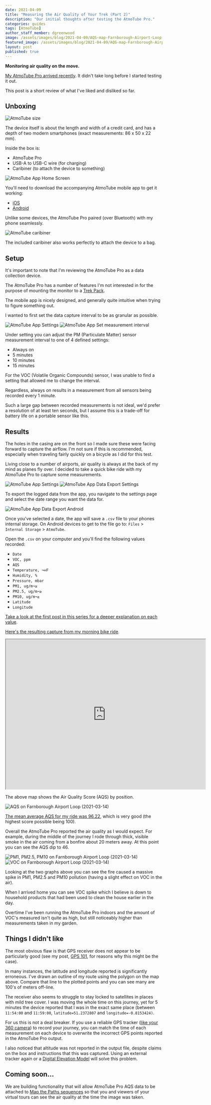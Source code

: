 ```yaml
---
date: 2021-04-09
title: "Measuring the Air Quality of Your Trek (Part 2)"
description: "Our initial thoughts after testing the AtmoTube Pro."
categories: guides
tags: [AtmoTube]
author_staff_member: dgreenwood
image: /assets/images/blog/2021-04-09/AQS-map-Farnborough-Airport-Loop-2021-03-14-meta.jpg
featured_image: /assets/images/blog/2021-04-09/AQS-map-Farnborough-Airport-Loop-2021-03-14-sm.jpg
layout: post
published: true
---
```


**Monitoring air quality on the move.**

[My AtmoTube Pro arrived recently](/blog/2021/measuring-air-quality-portable-part-1). It didn't take long before I started testing it out.

This post is a short review of what I've liked and disliked so far.

## Unboxing

<img class="img-fluid" src="/assets/images/blog/2021-04-09/atmotube-size.jpg" alt="AtmoTube size" title="AtmoTube size" />

The device itself is about the length and width of a credit card, and has a depth of two modern smartphones (exact measurements: 86 x 50 x 22 mm).

Inside the box is:

* AtmoTube Pro
* USB-A to USB-C wire (for charging)
* Caribiner (to attach the device to something)

<img class="img-fluid" src="/assets/images/blog/2021-04-09/atmotube-app-home-screen.png" alt="AtmoTube App Home Screen" title="AtmoTube App Home Screen" />

You'll need to download the accompanying AtmoTube mobile app to get it working:

* [iOS](https://itunes.apple.com/us/app/atmotube/id1080310110?ls=1&mt=8)
* [Android](https://play.google.com/store/apps/details?id=com.atmotube.app)

Unlike some devices, the AtmoTube Pro paired (over Bluetooth) with my phone seamlessly.

<img class="img-fluid" src="/assets/images/blog/2021-04-09/atmotube-backpack-clip.jpg" alt="AtmoTube caribiner" title="AtmoTube caribiner" />

The included caribiner also works perfectly to attach the device to a bag.

## Setup

It's important to note that I'm reviewing the AtmoTube Pro as a data collection device.

The AtmoTube Pro has a number of features I'm not interested in for the purpose of mounting the monitor to a [Trek Pack](/trek-pack).

The mobile app is nicely designed, and generally quite intuitive when trying to figure something out.

I wanted to first set the data capture interval to be as granular as possible.

<img class="img-fluid" src="/assets/images/blog/2021-04-09/atmotube-settings-1.png" alt="AtmoTube App Settings" title="AtmoTube App Settings" />

<img class="img-fluid" src="/assets/images/blog/2021-04-09/atmotube-set-measurement-interval.png" alt="AtmoTube App Set measurement interval" title="AtmoTube App Set measurement interval" />

Under setting you can adjust the PM (Particulate Matter) sensor measurement interval to one of 4 defined settings:

* Always on
* 5 minutes
* 10 minutes
* 15 minutes

For the VOC (Volatile Organic Compounds) sensor, I was unable to find a setting that allowed me to change the interval.

Regardless, always on results in a measurement from all sensors being recorded every 1 minute.

Such a large gap between recorded measurements is not ideal, we'd prefer a resolution of at least ten seconds, but I assume this is a trade-off for battery life on a portable sensor like this.

## Results

The holes in the casing are on the front so I made sure these were facing forward to capture the airflow. I'm not sure if this is recommended, especially when traveling fairly quickly on a bicycle as I did for this test. 

Living close to a number of airports, air quality is always at the back of my mind as planes fly over. I decided to take a quick bike ride with my AtmoTube Pro to capture some measurements. 

<img class="img-fluid" src="/assets/images/blog/2021-04-09/atmotube-settings-2.png" alt="AtmoTube App Settings" title="AtmoTube App Settings" />

<img class="img-fluid" src="/assets/images/blog/2021-04-09/atmotube-set-data-export-time.png" alt="AtmoTube App Data Export Settings" title="AtmoTube App Data Export Settings" />

To export the logged data from the app, you navigate to the settings page and select the date range you want the data for.

<img class="img-fluid" src="/assets/images/blog/2021-04-09/atmotube-csv-save-android.png" alt="AtmoTube App Data Export Android" title="AtmoTube App Data Export Android" />

Once you've selected a date, the app will save a `.csv` file to your phones internal storage. On Android devices to get to the file go to: `Files` > `Internal Storage` > `AtmoTube`.

Open the `.csv` on your computer and you'll find the following values recorded:

* `Date`
* `VOC, ppm` 
* `AQS`
* `Temperature, ¬∞F`
* `Humidity, %`
* `Pressure, mbar`
* `PM1, ug/m¬≥` 
* `PM2.5, ug/m¬≥`
* `PM10, ug/m¬≥`
* `Latitude`
* `Longitude`

[Take a look at the first post in this series for a deeper explanation on each value](/blog/2021/measuring-air-quality-portable-part-1).

[Here's the resulting capture from my morning bike ride](https://docs.google.com/spreadsheets/d/1tK9C1pA1FxVW1fkH60rmpfiiPejtUFvzMo-nDWwZfaw/edit?usp=sharing).

<iframe src="https://www.google.com/maps/d/u/1/embed?mid=1ZbkgoL6nBT3PlL5JoHM7hAzxky6laoYn" width="640" height="480"></iframe>

The above map shows the Air Quality Score (AQS) by position. 

<img class="img-fluid" src="/assets/images/blog/2021-04-09/AQS-pollution-Farnborough-Airport-Loop-2021-03-14.png" alt="AQS on Farnborough Airport Loop (2021-03-14)" title="AQS on Farnborough Airport Loop (2021-03-14)" />

[The mean average AQS for my ride was 96.22](https://docs.google.com/spreadsheets/d/1tK9C1pA1FxVW1fkH60rmpfiiPejtUFvzMo-nDWwZfaw/edit#gid=2042347909), which is very good (the highest score possible being 100).

Overall the AtmoTube Pro reported the air quality as I would expect. For example, during the middle of the journey I rode through thick, visible smoke in the air coming from a bonfire about 20 meters away. At this point you can see the AQS dip to 46.

<img class="img-fluid" src="/assets/images/blog/2021-04-09/PM-pollution-Farnborough-Airport-Loop-2021-03-14.png" alt="PM1, PM2.5, PM10 on Farnborough Airport Loop (2021-03-14)" title="PM1, PM2.5, PM10 on Farnborough Airport Loop (2021-03-14)" />

<img class="img-fluid" src="/assets/images/blog/2021-04-09/VOC-pollution-Farnborough-Airport-Loop-2021-03-14.png" alt="VOC on Farnborough Airport Loop (2021-03-14)" title="VOC on Farnborough Airport Loop (2021-03-14)" />

Looking at the two graphs above you can see the fire caused a massive spike in PM1, PM2.5 and PM10 pollution (having a slight effect on VOC in the air).

When I arrived home you can see VOC spike which I believe is down to household products that had been used to clean the house earlier in the day.

Overtime I've been running the AtmoTube Pro indoors and the amount of VOC's measured isn't quite as high, but still noticeably higher than measurements taken in my garden.

## Things I didn't like

The most obvious flaw is that GPS receiver does not appear to be particularly good (see my post, [GPS 101](/blog/2020/gps-101), for reasons why this might be the case).

In many instances, the latitude and longitude reported is significantly erroneous. I've drawn an outline of my route using the polygon on the map above. Compare that line to the plotted points and you can see many are 100's of meters off-line.

The receiver also seems to struggle to stay locked to satellites in places with mild tree cover. I was moving the whole time on this journey, yet for 5 minutes the device reported that I was in the exact same place (between `11:54:00` and `11:59:00`, `latitude=51.2372807` and `longitude=-0.8153424)`.

For us this is not a deal breaker. If you use a reliable GPS tracker ([like your 360 camera](/blog/2020/metadata-exif-xmp-360-photo-files)) to record your journey, you can match the time of each measurement on each device to overwrite the incorrect GPS points reported in the AtmoTube Pro output.

I also noticed that altitude was not reported in the output file, despite claims on the box and instructions that this was captured. Using an external tracker again or a [Digital Elevation Model](/blog/2020/what-is-a-digital-elevation-model) will solve this problem.

## Coming soon...

We are building functionality that will allow AtmoTube Pro AQS data to be attached to [Map the Paths sequences](https://www.mapthepaths.com/) so that you and viewers of your virtual tours can see the air quality at the time the image was taken.